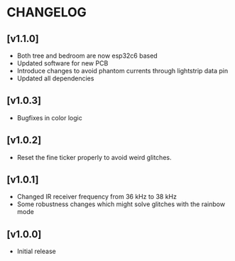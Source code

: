 CHANGELOG
========

## [v1.1.0]

- Both tree and bedroom are now esp32c6 based
- Updated software for new PCB
- Introduce changes to avoid phantom currents through lightstrip data pin
- Updated all dependencies 

## [v1.0.3]

- Bugfixes in color logic

## [v1.0.2]

- Reset the fine ticker properly to avoid weird glitches.

## [v1.0.1]

- Changed IR receiver frequency from 36 kHz to 38 kHz
- Some robustness changes which might solve glitches with the rainbow mode

## [v1.0.0]

- Initial release
